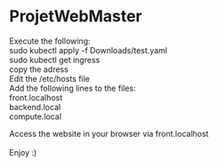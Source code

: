 # ProjetWebMaster

Execute the following:<br/>
sudo kubectl apply -f Downloads/test.yaml<br/>
sudo kubectl get ingress<br/>
copy the adress<br/>
Edit the /etc/hosts file<br/>
Add the following lines to the files:<br/>
<adresse copied> front.localhost<br/>
<adresse copied> backend.local<br/>
<adresse copied> compute.local<br/>
  
Access the website in your browser via front.localhost<br/>
<br/>
Enjoy :)
